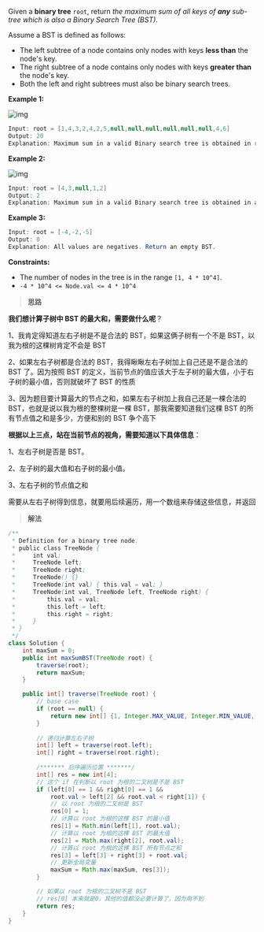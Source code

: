 Given a **binary tree** `root`, return *the maximum sum of all keys of **any** sub-tree which is also a Binary Search Tree (BST)*.

Assume a BST is defined as follows:

- The left subtree of a node contains only nodes with keys **less than** the node's key.
- The right subtree of a node contains only nodes with keys **greater than** the node's key.
- Both the left and right subtrees must also be binary search trees.

 

**Example 1:**

![img](https://assets.leetcode.com/uploads/2020/01/30/sample_1_1709.png)

```java
Input: root = [1,4,3,2,4,2,5,null,null,null,null,null,null,4,6]
Output: 20
Explanation: Maximum sum in a valid Binary search tree is obtained in root node with key equal to 3.
```

**Example 2:**

![img](https://assets.leetcode.com/uploads/2020/01/30/sample_2_1709.png)

```java
Input: root = [4,3,null,1,2]
Output: 2
Explanation: Maximum sum in a valid Binary search tree is obtained in a single root node with key equal to 2.
```

**Example 3:**

```java
Input: root = [-4,-2,-5]
Output: 0
Explanation: All values are negatives. Return an empty BST.
```

 

**Constraints:**

- The number of nodes in the tree is in the range `[1, 4 * 10^4]`.
- `-4 * 10^4 <= Node.val <= 4 * 10^4`



> **思路**

**我们想计算子树中 BST 的最大和，需要做什么呢**？

1、我肯定得知道左右子树是不是合法的 BST，如果这俩子树有一个不是 BST，以我为根的这棵树肯定不会是 BST

2、如果左右子树都是合法的 BST，我得瞅瞅左右子树加上自己还是不是合法的 BST 了。因为按照 BST 的定义，当前节点的值应该大于左子树的最大值，小于右子树的最小值，否则就破坏了 BST 的性质

3、因为题目要计算最大的节点之和，如果左右子树加上我自己还是一棵合法的 BST，也就是说以我为根的整棵树是一棵 BST，那我需要知道我们这棵 BST 的所有节点值之和是多少，方便和别的 BST 争个高下

**根据以上三点，站在当前节点的视角，需要知道以下具体信息**：

1、左右子树是否是 BST。

2、左子树的最大值和右子树的最小值。

3、左右子树的节点值之和

需要从左右子树得到信息，就要用后续遍历，用一个数组来存储这些信息，并返回



> **解法**

```java
/**
 * Definition for a binary tree node.
 * public class TreeNode {
 *     int val;
 *     TreeNode left;
 *     TreeNode right;
 *     TreeNode() {}
 *     TreeNode(int val) { this.val = val; }
 *     TreeNode(int val, TreeNode left, TreeNode right) {
 *         this.val = val;
 *         this.left = left;
 *         this.right = right;
 *     }
 * }
 */
class Solution {
    int maxSum = 0;
    public int maxSumBST(TreeNode root) {
        traverse(root);
        return maxSum;
    }

    public int[] traverse(TreeNode root) {
        // base case
        if (root == null) {
            return new int[] {1, Integer.MAX_VALUE, Integer.MIN_VALUE, 0};
        }
        
        // 递归计算左右子树
        int[] left = traverse(root.left);
        int[] right = traverse(root.right);
        
        /******* 后序遍历位置 *******/
        int[] res = new int[4];
        // 这个 if 在判断以 root 为根的二叉树是不是 BST
        if (left[0] == 1 && right[0] == 1 &&
            root.val > left[2] && root.val < right[1]) {
            // 以 root 为根的二叉树是 BST
            res[0] = 1;
            // 计算以 root 为根的这棵 BST 的最小值
            res[1] = Math.min(left[1], root.val);
            // 计算以 root 为根的这棵 BST 的最大值
            res[2] = Math.max(right[2], root.val);
            // 计算以 root 为根的这棵 BST 所有节点之和
            res[3] = left[3] + right[3] + root.val;
            // 更新全局变量
            maxSum = Math.max(maxSum, res[3]);
        } 

        // 如果以 root 为根的二叉树不是 BST
        // res[0] 本来就是0，其他的值都没必要计算了，因为用不到
        return res;
    }
}
```

